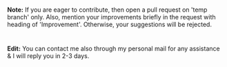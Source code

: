 #
**Note:** If you are eager to contribute, then open a pull request on 'temp branch' only. Also, mention your 
improvements briefly in the request with heading of 'Improvement'. Otherwise, your suggestions will be rejected. 
#
**Edit:** You can contact me also through my personal mail for any assistance & I will reply you in 2-3 days.
#
